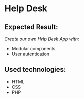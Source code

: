 # Help Desk

## Expected Result:
_Create our own Help Desk App with:_
* Modular components
* User autentication

## Used technologies:
* HTML
* CSS
* PHP